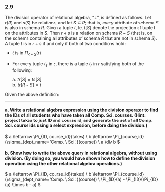 ### 2.9

The division operator of relational algebra, “$\div$”, is defined as follows. Let $r(R)$ and $s(S)$ be relations, and let $S \subseteq R$; that is, every attribute of schema $S$ is also in schema $R$. Given a tuple $t$, let $t[S]$ denote the projection of tuple t on the attributes in $S$. Then $r \div s$ is a relation on schema $R − S$ (that is, on the schema containing all attributes of schema $R$ that are not in schema $S$). A tuple $t$ is in $r \div s$ if and only if both of two conditions hold:

- $t$ is in $\Pi_{R−S}(r)$ 
-  For every tuple $t_s$ in $s$, there is a tuple $t_r$ in $r$ satisfying both of the following:

    a. $tr[S] = ts[S]$  
    b. $tr[R − S] = t$

Given the above definition:

---

#### a. Write a relational algebra expression using the division operator to find the IDs of all students who have taken all Comp. Sci. courses. (Hint: project takes to just ID and course id, and generate the set of all Comp. Sci. course ids using a select expression, before doing the division.)

$
a \leftarrow \Pi_{ID, course\_id}(takes) \\
b \leftarrow \Pi_{course\_id}(\sigma_{dept\_name='Comp. \ Sci.'}(course)) \\
a \div b
$

#### b. Show how to write the above query in relational algebra, without using division. (By doing so, you would have shown how to define the division operation using the other relational algebra operations.)

$
a \leftarrow \Pi_{ID, course\_id}(takes) \\
b \leftarrow \Pi_{course\_id}(\sigma_{dept\_name='Comp. \ Sci.'}(course)) \\
\Pi_{ID}(a) - \Pi_{ID}(\Pi_{ID}(a) \times b - a)
$